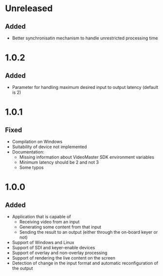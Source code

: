 # Unreleased

## Added

- Better synchronisatin mechanism to handle unrestricted processing time


# 1.0.2

## Added

- Parameter for handling maximum desired input to output latency (default is 2)


# 1.0.1

## Fixed

- Compilation on Windows
- Suitability of device not implemented
- Documentation:
  - Missing information about VideoMaster SDK environment variables
  - Minimum latency should be 2 and not 3
  - Some typos


# 1.0.0

## Added

- Application that is capable of
  - Receiving video from an input
  - Generating some content from that input
  - Sending the result to an output (either through the on-board keyer or not)
- Support of Windows and Linux
- Support of SDI and keyer-enable devices
- Support of overlay and non-overlay processing
- Support of rendering the live content on the screen
- Detection of change in the input format and automatic reconfiguration of the output
